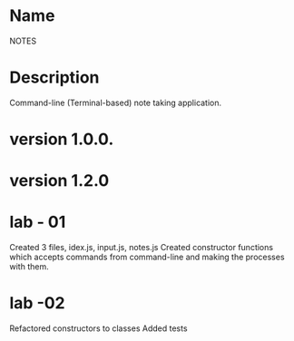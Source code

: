 # Name 

NOTES

# Description

Command-line (Terminal-based) note taking application.


# version 1.0.0.
# version 1.2.0

# lab - 01
Created 3 files, idex.js, input.js, notes.js
Created constructor functions which accepts commands from command-line and making the processes with them.

# lab -02
Refactored constructors to classes
Added tests 



